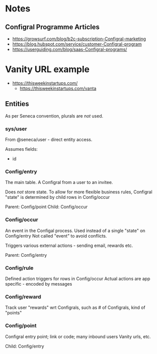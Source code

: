 # Notes

## Configral Programme Articles

- https://growsurf.com/blog/b2c-subscription-Configral-marketing
- https://blog.hubspot.com/service/customer-Configral-program
- https://userguiding.com/blog/saas-Configral-programs/

# Vanity URL example

- https://thisweekinstartups.com/
  - https://thisweekinstartups.com/vanta

## Entities

As per Seneca convention, plurals are _not_ used.

### sys/user

From @seneca/user - direct entity access.

Assumes fields:

- id

### Config/entry

The main table.
A Configral from a user to an invitee.

Does _not_ store state. To allow for more flexible business rules, Configral "state" is
determined by child rows in Config/occur

Parent: Config/point
Child: Config/occur

### Config/occur

An event in the Configal process. Used instead of a single "state" on Config/entry
Not called "event" to avoid conflicts.

Triggers various external actions - sending email, rewards etc.

Parent: Config/entry

### Config/rule

Defined action triggers for rows in Config/occur
Actual actions are app specific - encoded by messages

### Config/reward

Track user "rewards" wrt Configrals, such as # of Configrals, kind of "points"

### Config/point

Configral entry point; link or code; many inbound users
Vanity urls, etc.

Child: Config/entry
